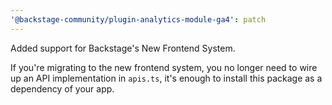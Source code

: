 ```yaml
---
'@backstage-community/plugin-analytics-module-ga4': patch
---
```


Added support for Backstage's New Frontend System.

If you're migrating to the new frontend system, you no longer need to wire up an API implementation in `apis.ts`, it's enough to install this package as a dependency of your app.

